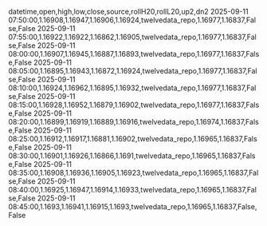 datetime,open,high,low,close,source,rollH20,rollL20,up2,dn2
2025-09-11 07:50:00,1.16908,1.16947,1.16906,1.16924,twelvedata_repo,1.16977,1.16837,False,False
2025-09-11 07:55:00,1.16922,1.16922,1.16862,1.16905,twelvedata_repo,1.16977,1.16837,False,False
2025-09-11 08:00:00,1.16907,1.16945,1.16887,1.16893,twelvedata_repo,1.16977,1.16837,False,False
2025-09-11 08:05:00,1.16895,1.16943,1.16872,1.16924,twelvedata_repo,1.16977,1.16837,False,False
2025-09-11 08:10:00,1.16924,1.16962,1.16895,1.16932,twelvedata_repo,1.16977,1.16837,False,False
2025-09-11 08:15:00,1.16928,1.16952,1.16879,1.16902,twelvedata_repo,1.16977,1.16837,False,False
2025-09-11 08:20:00,1.16899,1.16919,1.16889,1.16916,twelvedata_repo,1.16974,1.16837,False,False
2025-09-11 08:25:00,1.16912,1.16917,1.16881,1.16902,twelvedata_repo,1.16965,1.16837,False,False
2025-09-11 08:30:00,1.16901,1.16926,1.16866,1.1691,twelvedata_repo,1.16965,1.16837,False,False
2025-09-11 08:35:00,1.16908,1.16936,1.16905,1.16923,twelvedata_repo,1.16965,1.16837,False,False
2025-09-11 08:40:00,1.16925,1.16947,1.16914,1.16933,twelvedata_repo,1.16965,1.16837,False,False
2025-09-11 08:45:00,1.1693,1.16941,1.16915,1.1693,twelvedata_repo,1.16965,1.16837,False,False
